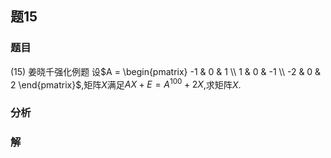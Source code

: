 ## 题15
### 题目
(15) 姜晓千强化例题 
设$A = \begin{pmatrix} -1 & 0 & 1 \\ 1 & 0 & -1 \\ -2 & 0 & 2 \end{pmatrix}$,矩阵$X$满足$AX + E = A^{100} + 2X$,求矩阵$X$.
### 分析

### 解